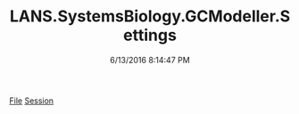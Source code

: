﻿---
title: LANS.SystemsBiology.GCModeller.Settings
date: 6/13/2016 8:14:47 PM
---

[File](T-LANS.SystemsBiology.GCModeller.Settings.File.html)
[Session](T-LANS.SystemsBiology.GCModeller.Settings.Session.html)
